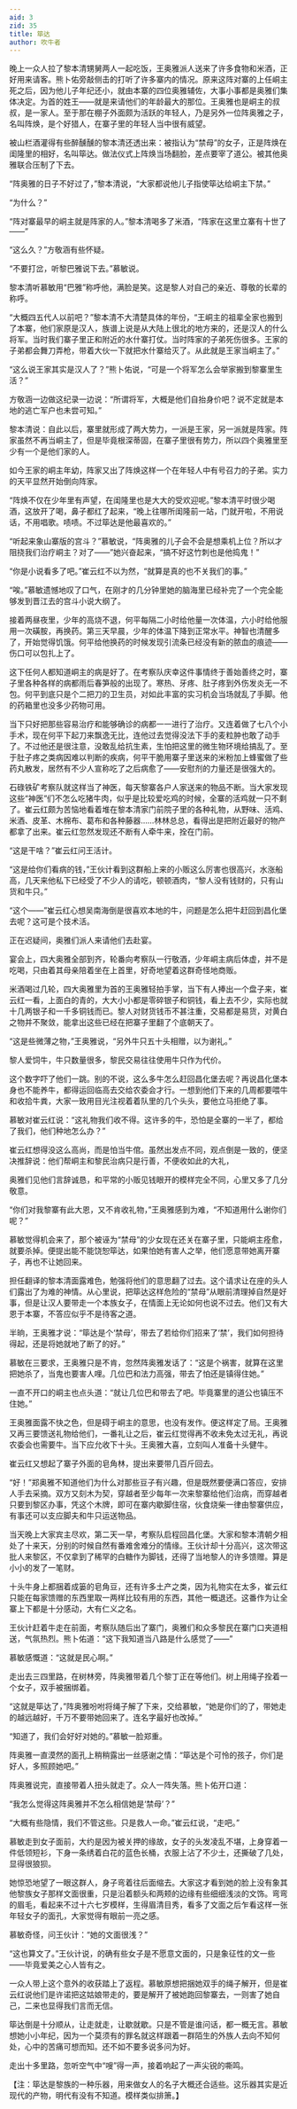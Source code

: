 ```yaml
---
aid: 3
zid: 35
title: 筚达
author: 吹牛者
---
```


晚上一众人拉了黎本清甥舅两人一起吃饭，王奥雅派人送来了许多食物和米酒，正好用来请客。熊卜佑旁敲侧击的打听了许多寨内的情况。原来这阵对寨的上任峒主死之后，因为他儿子年纪还小，就由本寨的四位奥雅辅佐，大事小事都是奥雅们集体决定。为首的姓王——就是来请他们的年龄最大的那位。王奥雅也是峒主的叔叔，是一家人。至于那在棚子外面颇为活跃的年轻人，乃是另外一位阵奥雅之子，名叫阵焕，是个好猎人，在寨子里的年轻人当中很有威望。

被山栏酒灌得有些醉醺醺的黎本清还透出来：被指认为“禁母”的女子，正是阵焕在闺隆里的相好，名叫筚达。做法仪式上阵焕当场翻脸，差点要宰了道公。被其他奥雅联合压制了下去。

“阵奥雅的日子不好过了，”黎本清说，“大家都说他儿子指使筚达给峒主下禁。”

“为什么？”

“阵对寨最早的峒主就是阵家的人。”黎本清喝多了米酒，“阵家在这里立寨有十世了——”

“这么久？”方敬涵有些怀疑。

“不要打岔，听黎巴雅说下去。”慕敏说。

黎本清听慕敏用“巴雅”称呼他，满脸是笑。这是黎人对自己的亲近、尊敬的长辈的称呼。

“大概四五代人以前吧？”黎本清不大清楚具体的年份，“王峒主的祖辈全家也搬到了本寨，他们家原是汉人，族谱上说是从大陆上很北的地方来的，还是汉人的什么将军。当时我们寨子里正和附近的水什寨打仗。当时阵家的子弟死伤很多。王家的子弟都会舞刀弄枪，带着大伙一下就把水什寨给灭了。从此就是王家当峒主了。”

“这么说王家其实是汉人了？”熊卜佑说，“可是一个将军怎么会举家搬到黎寨里生活？”

方敬涵一边做这纪录一边说：“所谓将军，大概是他们自抬身价吧？说不定就是本地的逃亡军户也未尝可知。”

黎本清说：自此以后，寨里就形成了两大势力，一派是王家，另一派就是阵家。阵家虽然不再当峒主了，但是毕竟根深蒂固，在寨子里很有势力，所以四个奥雅里至少有一个是他们家的人。

如今王家的峒主年幼，阵家又出了阵焕这样一个在年轻人中有号召力的子弟。实力的天平显然开始倒向阵家。

“阵焕不仅在少年里有声望，在闺隆里也是大大的受欢迎呢。”黎本清平时很少喝酒，这放开了喝，鼻子都红了起来，“晚上往哪所闺隆前一站，门就开啦，不用说话，不用唱歌。啧啧。不过筚达是他最喜欢的。”

“听起来象山寨版的宫斗？”慕敏说，“阵奥雅的儿子会不会是想乘机上位？所以才阻挠我们治疗峒主？对了——”她兴奋起来，“搞不好这竹刺也是他捣鬼！”

“你是小说看多了吧。”崔云红不以为然，“就算是真的也不关我们的事。”

“唉。”慕敏遗憾地叹了口气，在刚才的几分钟里她的脑海里已经补完了一个完全能够发到晋江去的宫斗小说大纲了。

接着两昼夜里，少年的高烧不退，何平每隔二小时给他量一次体温，六小时给他服用一次磺胺，再换药。第三天早晨，少年的体温下降到正常水平。神智也清醒多了，开始觉得饥饿。何平给他换药的时候发现引流条已经没有新的脓血的痕迹——伤口可以包扎上了。

这下任何人都知道峒主的病是好了。在考察队庆幸这件事情终于善始善终之时，寨子里各种各样的病都雨后春笋般的出现了。寒热、牙疼、肚子疼到外伤发炎无一不包。何平到底只是个二把刀的卫生员，对如此丰富的实习机会当场就乱了手脚。他的药箱里也没多少药物可用。

当下只好把那些容易治疗和能够确诊的病都一一进行了治疗。又连着做了七八个小手术，现在何平下起刀来飘逸无比，连他过去觉得没法下手的麦粒肿也敢了动手了。不过他还是很注意，没敢乱给抗生素，生怕把这里的微生物环境给搞乱了。至于肚子疼之类病因难以判断的疾病，何平干脆用寨子里送来的米粉加上蜂蜜做了些药丸散发，居然有不少人宣称吃了之后病愈了——安慰剂的力量还是很强大的。

石碌铁矿考察队就这样当了神医，每天黎寨各户人家送来的物品不断。当大家发现这些“神医”们不怎么吃猪牛肉，似乎是比较爱吃鸡的时候，全寨的活鸡就一只不剩了。崔云红颇为苦恼地看着堆在黎本清家门前院子里的各种礼物，从野味、活鸡、米酒、皮革、木棉布、葛布和各种藤器……林林总总，看得出是把附近最好的物产都拿了出来。崔云红忽然发现还不断有人牵牛来，拴在门前。

“这是干啥？”崔云红问王活计。

“这是给你们看病的钱，”王伙计看到这群船上来的小贩这么厉害也很高兴，水涨船高，几天来他私下已经受了不少人的请吃，顿顿酒肉，“黎人没有钱财的，只有山货和牛只。”

“这个——”崔云红心想吴南海倒是很喜欢本地的牛，问题是怎么把牛赶回到昌化堡去呢？这可是个技术活。

正在迟疑间，奥雅们派人来请他们去赴宴。

宴会上，四大奥雅全部到齐，轮番向考察队一行敬酒，少年峒主病后体虚，并不是吃喝，只由着其母亲陪着坐在上首里，好奇地望着这群奇怪地商贩。

米酒喝过几轮，四大奥雅里为首的王奥雅轻拍手掌，当下有人捧出一个盘子来，崔云红一看，上面白的青的，大大小小都是零碎银子和铜钱，看上去不少，实际也就十几两银子和一千多铜钱而已。黎人对财货钱币不甚注重，交易都是易货，对黄白之物并不聚敛，能拿出这些已经在把寨子里翻了个底朝天了。

“这是些微薄之物，”王奥雅说，“另外牛只五十头相赠，以为谢礼。”

黎人爱饲牛，牛只数量很多，黎民交易往往使用牛只作为代价。

这个数字吓了他们一跳。别的不说，这么多牛怎么赶回昌化堡去呢？再说昌化堡本身也不能养牛，都得运回临高去交给农委会才行。一想到他们下来的几周都要喂牛和收拾牛粪，大家一致用目光注视着着队里的几个头头，要他立马拒绝了事。

慕敏对崔云红说：“这礼物我们收不得。这许多的牛，恐怕是全寨的一半了，都给了我们，他们种地怎么办？”

崔云红想得没这么高尚，而是怕当牛倌。虽然出发点不同，观点倒是一致的，便坚决推辞说：他们帮峒主和黎民治病只是行善，不便收如此的大礼，

奥雅们见他们言辞诚恳，和平常的小贩见钱眼开的模样完全不同，心里又多了几分敬意。

“你们对我黎寨有此大恩，又不肯收礼物，”王奥雅感到为难，“不知道用什么谢你们呢？”

慕敏觉得机会来了，那个被诬为“禁母”的少女现在还关在寨子里，只能峒主痊愈，就要杀掉。便提出能不能饶恕筚达，如果怕她有害人之举，他们愿意带她离开寨子，再也不让她回来。

担任翻译的黎本清面露难色，勉强将他们的意思翻了过去。这个请求让在座的头人们露出了为难的神情。从心里说，把筚达这样危险的“禁母”从眼前清理掉自然是好事，但是让汉人要带走一个本族女子，在情面上无论如何也说不过去。他们又有大恩于本寨，不答应似乎不是待客之道。

半晌，王奥雅才说：“筚达是个‘禁母’，带去了若给你们招来了‘禁’，我们如何担待得起，还是将她就地了断了的好。”

慕敏在三要求，王奥雅只是不肯，忽然阵奥雅发话了：“这是个祸害，就算在这里把她杀了，当鬼也要害人哩。几位巴和法力高强，带去了怕还是镇得住她。”

一直不开口的峒主也点头道：“就让几位巴和带去了吧。毕竟寨里的道公也镇压不住她。”

王奥雅面露不快之色，但是碍于峒主的意思，也没有发作。便这样定了局。王奥雅又再三要馈送礼物给他们，一番礼让之后，崔云红觉得再不收未免太过无礼，再说农委会也需要牛。当下应允收下十头。王奥雅大喜，立刻叫人准备十头健牛。

崔云红又想起了寨子外面的皂角林，提出来要带几百斤回去。

“好！”郑奥雅不知道他们为什么对那些豆子有兴趣，但是既然要便满口答应，安排人手去采摘。双方又刻木为契，穿越者至少每年一次来黎寨给他们治病，而穿越者只要到黎区办事，凭这个木牌，即可在寨内歇脚住宿，伙食烧柴一律由黎寨供应，有事还可以支应脚夫和牛只运送物品。

当天晚上大家宾主尽欢，第二天一早，考察队启程回昌化堡。大家和黎本清朝夕相处了十来天，分别的时候自然有番难舍难分的情缘。王伙计却十分高兴，这次带这批人来黎区，不仅拿到了稀罕的白糖作为脚钱，还得了当地黎人的许多馈赠。算是小小的发了一笔财。

十头牛身上都捆着成篓的皂角豆，还有许多土产之类，因为礼物实在太多，崔云红只能在每家馈赠的东西里取一两样比较有用的东西，其他一概退还。这番作为让全寨上下都是十分感动，大有仁义之名。

王伙计赶着牛走在前面，考察队随后出了寨门，奥雅们和众多黎民在寨门口夹道相送，气氛热烈。熊卜佑道：“这下我知道当八路是什么感觉了——”

慕敏感慨道：“这就是民心啊。”

走出去三四里路，在树林旁，阵奥雅带着几个黎丁正在等他们。树上用绳子拴着一个女子，双手被捆绑着。

“这就是筚达了，”阵奥雅吩咐将绳子解了下来，交给慕敏，“她是你们的了，带她走的越远越好，千万不要带她回来了。连名字最好也改掉。”

“知道了，我们会好好对她的。”慕敏一脸郑重。

阵奥雅一直漠然的面孔上稍稍露出一丝感谢之情：“筚达是个可怜的孩子，你们是好人，多照顾她吧。”

阵奥雅说完，直接带着人扭头就走了。众人一阵失落。熊卜佑开口道：

“我怎么觉得这阵奥雅并不怎么相信她是‘禁母’？”

“大概有些隐情，我们不管这些。只是救人一命。”崔云红说，“走吧。”

慕敏走到女子面前，大约是因为被关押的缘故，女子的头发凌乱不堪，上身穿着一件低领短衫，下身一条绣着白花的蓝色长桶，衣服上沾了不少土，还撕破了几处，显得很狼狈。

她惊恐地望了一眼这群人，身子弯着往后面缩去。大家这才看到她的脸上没有象其他黎族女子那样文面很重，只是沿着额头和两颊的边缘有些细细浅淡的文饰。弯弯的眉毛，看起来不过十六七岁模样，生得眉清目秀，看多了文面之后乍看这样一张年轻女子的面孔，大家觉得有眼前一亮之感。

慕敏奇怪，问王伙计：“她的文面很浅？”

“这也算文了。”王伙计说，的确有些女子是不愿意文面的，只是象征性的文一些——毕竟爱美之心人皆有之。

一众人带上这个意外的收获踏上了返程。慕敏原想把捆她双手的绳子解开，但是崔云红说他们是许诺把这姑娘带走的，要是解开了被她跑回黎寨去，一则害了她自己，二来也显得我们言而无信。

筚达倒是十分顺从，让走就走，让歇就歇。只是不管是谁问话，都一概无言。慕敏想她小小年纪，因为一个莫须有的罪名就这样跟着一群陌生的外族人去向不知何处，心中的苦痛可想而知。还不如不要多说多问为好。

走出十多里路，忽听空气中“嗖”得一声，接着响起了一声尖锐的嘶鸣。

【注：筚达是黎族的一种乐器，用来做女人的名子大概还合适些。这乐器其实是近现代的产物，明代有没有不知道。模样类似排箫。】
